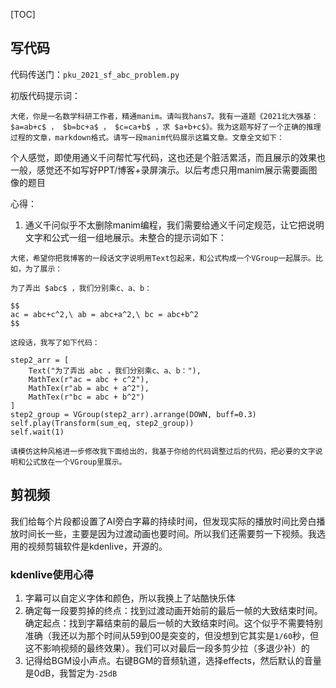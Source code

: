 [TOC]

## 写代码

代码传送门：`pku_2021_sf_abc_problem.py`

初版代码提示词：

```
大佬，你是一名数学科研工作者，精通manim。请叫我hans7。我有一道题《2021北大强基： $a=ab+c$ ， $b=bc+a$ ， $c=ca+b$ ，求 $a+b+c$》。我为这题写好了一个正确的推理过程的文章，markdown格式。请写一段manim代码展示这篇文章。文章全文如下：
```

个人感觉，即使用通义千问帮忙写代码，这也还是个脏活累活，而且展示的效果也一般，感觉还不如写好PPT/博客+录屏演示。以后考虑只用manim展示需要画图像的题目

心得：

1. 通义千问似乎不太删除manim编程，我们需要给通义千问定规范，让它把说明文字和公式一组一组地展示。未整合的提示词如下：

```
大佬，希望你把我博客的一段话文字说明用Text包起来，和公式构成一个VGroup一起展示。比如，为了展示：

为了弄出 $abc$ ，我们分别乘c、a、b：

$$
ac = abc+c^2,\ ab = abc+a^2,\ bc = abc+b^2
$$

这段话，我写了如下代码：

step2_arr = [
    Text("为了弄出 abc ，我们分别乘c、a、b："),
    MathTex(r"ac = abc + c^2"),
    MathTex(r"ab = abc + a^2"),
    MathTex(r"bc = abc + b^2")
]
step2_group = VGroup(step2_arr).arrange(DOWN, buff=0.3)
self.play(Transform(sum_eq, step2_group))
self.wait(1)

请模仿这种风格进一步修改我下面给出的，我基于你给的代码调整过后的代码，把必要的文字说明和公式放在一个VGroup里展示。
```

## 剪视频

我们给每个片段都设置了AI旁白字幕的持续时间，但发现实际的播放时间比旁白播放时间长一些，主要是因为过渡动画也要时间。所以我们还需要剪一下视频。我选用的视频剪辑软件是kdenlive，开源的。

### kdenlive使用心得

1. 字幕可以自定义字体和颜色，所以我换上了站酷快乐体
2. 确定每一段要剪掉的终点：找到过渡动画开始前的最后一帧的大致结束时间。确定起点：找到字幕结束前的最后一帧的大致结束时间。这个似乎不需要特别准确（我还以为那个时间从59到00是突变的，但没想到它其实是`1/60`秒，但这不影响视频的最终效果）。我们可以对最后一段多剪少拉（多退少补）的
3. 记得给BGM设小声点。右键BGM的音频轨道，选择effects，然后默认的音量是0dB，我暂定为`-25dB`
